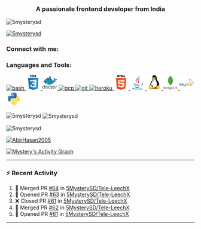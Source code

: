 <h3 align="center">A passionate frontend developer from India</h3>

<p align="left"> <img src="https://komarev.com/ghpvc/?username=5mysterysd&label=Profile%20views&color=0e75b6&style=flat" alt="5mysterysd" /> </p>

<p align="left"> <a href="https://github.com/ryo-ma/github-profile-trophy"><img src="https://github-profile-trophy.vercel.app/?username=5mysterysd" alt="5mysterysd" /></a> </p>

<h3 align="left">Connect with me:</h3>
<p align="left">
</p>

<h3 align="left">Languages and Tools:</h3>
<p align="left"> <a href="https://www.gnu.org/software/bash/" target="_blank" rel="noreferrer"> <img src="https://www.vectorlogo.zone/logos/gnu_bash/gnu_bash-icon.svg" alt="bash" width="40" height="40"/> </a> <a href="https://www.w3schools.com/css/" target="_blank" rel="noreferrer"> <img src="https://raw.githubusercontent.com/devicons/devicon/master/icons/css3/css3-original-wordmark.svg" alt="css3" width="40" height="40"/> </a> <a href="https://www.docker.com/" target="_blank" rel="noreferrer"> <img src="https://raw.githubusercontent.com/devicons/devicon/master/icons/docker/docker-original-wordmark.svg" alt="docker" width="40" height="40"/> </a> <a href="https://cloud.google.com" target="_blank" rel="noreferrer"> <img src="https://www.vectorlogo.zone/logos/google_cloud/google_cloud-icon.svg" alt="gcp" width="40" height="40"/> </a> <a href="https://git-scm.com/" target="_blank" rel="noreferrer"> <img src="https://www.vectorlogo.zone/logos/git-scm/git-scm-icon.svg" alt="git" width="40" height="40"/> </a> <a href="https://heroku.com" target="_blank" rel="noreferrer"> <img src="https://www.vectorlogo.zone/logos/heroku/heroku-icon.svg" alt="heroku" width="40" height="40"/> </a> <a href="https://www.w3.org/html/" target="_blank" rel="noreferrer"> <img src="https://raw.githubusercontent.com/devicons/devicon/master/icons/html5/html5-original-wordmark.svg" alt="html5" width="40" height="40"/> </a> <a href="https://www.java.com" target="_blank" rel="noreferrer"> <img src="https://raw.githubusercontent.com/devicons/devicon/master/icons/java/java-original.svg" alt="java" width="40" height="40"/> </a> <a href="https://www.linux.org/" target="_blank" rel="noreferrer"> <img src="https://raw.githubusercontent.com/devicons/devicon/master/icons/linux/linux-original.svg" alt="linux" width="40" height="40"/> </a> <a href="https://www.mongodb.com/" target="_blank" rel="noreferrer"> <img src="https://raw.githubusercontent.com/devicons/devicon/master/icons/mongodb/mongodb-original-wordmark.svg" alt="mongodb" width="40" height="40"/> </a> <a href="https://www.mysql.com/" target="_blank" rel="noreferrer"> <img src="https://raw.githubusercontent.com/devicons/devicon/master/icons/mysql/mysql-original-wordmark.svg" alt="mysql" width="40" height="40"/> </a> <a href="https://www.python.org" target="_blank" rel="noreferrer"> <img src="https://raw.githubusercontent.com/devicons/devicon/master/icons/python/python-original.svg" alt="python" width="40" height="40"/> </a> </p>

<p><img align="left" src="https://github-readme-stats.vercel.app/api/top-langs?username=5mysterysd&show_icons=true&locale=en&layout=compact" alt="5mysterysd" /></p>

<p>&nbsp;<img align="center" src="https://github-readme-stats.vercel.app/api?username=5mysterysd&show_icons=true&locale=en" alt="5mysterysd" /></p>

<p><img align="center" src="https://github-readme-streak-stats.herokuapp.com/?user=5mysterysd&" alt="5mysterysd" /></p>

<p align="left"> <a href="https://github.com/5MysterySD"><img src="https://metrics.lecoq.io/5MysterySD?template=classic&base.header=0&base.metadata=0&isocalendar=1&languages=1&people=1&isocalendar.duration=half-year&languages.limit=8&languages.sections=most-used&languages.colors=github&languages.threshold=0%25&languages.indepth=false&languages.recent.load=300&languages.recent.days=14&people.limit=24&people.size=28&people.types=followers%2C%20following&people.identicons=false&people.shuffle=false&config.timezone=Asia%2FCalcutta" alt="AbirHasan2005" /></a> </p>

<a href="https://github.com/5MysterySD"><img alt="Mystery's Activity Graph" src="https://activity-graph.herokuapp.com/graph?username=5MysterySD&bg_color=1F222E&color=F8D866&line=F85D7F&point=FFFFFF&hide_border=true" /></a>

---

### :zap: Recent Activity

<!--START_SECTION:activity-->
1. 🎉 Merged PR [#64](https://github.com/5MysterySD/Tele-LeechX/pull/64) in [5MysterySD/Tele-LeechX](https://github.com/5MysterySD/Tele-LeechX)
2. 💪 Opened PR [#63](https://github.com/5MysterySD/Tele-LeechX/pull/63) in [5MysterySD/Tele-LeechX](https://github.com/5MysterySD/Tele-LeechX)
3. ❌ Closed PR [#61](https://github.com/5MysterySD/Tele-LeechX/pull/61) in [5MysterySD/Tele-LeechX](https://github.com/5MysterySD/Tele-LeechX)
4. 🎉 Merged PR [#62](https://github.com/5MysterySD/Tele-LeechX/pull/62) in [5MysterySD/Tele-LeechX](https://github.com/5MysterySD/Tele-LeechX)
5. 💪 Opened PR [#61](https://github.com/5MysterySD/Tele-LeechX/pull/61) in [5MysterySD/Tele-LeechX](https://github.com/5MysterySD/Tele-LeechX)
<!--END_SECTION:activity-->

---


